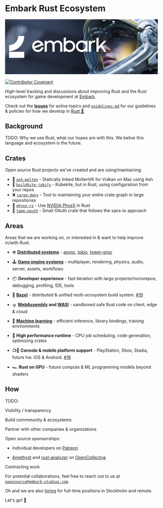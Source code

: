 # Embark Rust Ecosystem

[![Embark logo](media/embark-logo-bg.jpg)](http://embark.games)

[![Contributor Covenant](https://img.shields.io/badge/Contributor%20Covenant-v1.4%20adopted-ff69b4.svg)](code-of-conduct.md)

High-level tracking and discussions about improving Rust and the Rust ecosystem for game development at [Embark](http://embark.games).

Check out the __[Issues](https://github.com/EmbarkStudios/rust-ecosystem/issues)__ for active topics and [`guidelines.md`](guidelines.md) for our guidelines & policies for how we develop in [Rust 🦀](https://www.rust-lang.org/).

## Background

TODO: Why we use Rust, what our hopes are with this. We belive this language and ecosystem is the future.

## Crates

Open source Rust projects we've created and are using/maintaining:

* 🌋 [`ash-molten`](https://github.com/EmbarkStudios/ash-molten.git) - Statically linked MoltenVK for Vulkan on Mac using Ash
* 👷 [`buildkite-jobify`](https://github.com/EmbarkStudios/buildkite-jobify) - Kubekite, but in Rust, using configuration from your repos
* ❌ [`cargo-deny`](https://github.com/EmbarkStudios/cargo-deny) - Tool to maintaining your entire crate graph in large repositories
* 🎳 [`physx-rs`](https://github.com/EmbarkStudios/physx-rs) - Use [NVIDIA PhysX](https://github.com/NVIDIAGameWorks/PhysX) in Rust
* 🔐 [`tame-oauth`](https://github.com/EmbarkStudios/tame-oauth) - Small OAuth crate that follows the sans-io approach

## Areas

Areas that we are working on, or interested in & want to help improve in/with Rust:

* ☸ __[Distributed systems](https://areweasyncyet.rs/)__ - [async](https://rust-lang.github.io/async-book/), [tokio](https://tokio.rs/), [tower-grpc](https://github.com/tower-rs/tower-grpc)

* 🕹️ __[Game engine systems](http://arewegameyet.com/)__ - multiplayer, rendering, physics, audio, server, assets, workflows

* 📦 __Developer experience__ - fast iteration with large projects/monorepos, debugging, profiling, IDE, tools

* 🍃 __[Bazel](https://bazel.build/)__ - distributed & unified multi-ecosystem build system. [#19](https://github.com/EmbarkStudios/rust-ecosystem/issues/19)

* 🛸 __[WebAssembly](https://webassembly.org/) and [WASI](https://hacks.mozilla.org/2019/03/standardizing-wasi-a-webassembly-system-interface/)__ - sandboxed safe Rust code on client, edge & cloud

* 🤖 __[Machine learning](http://www.arewelearningyet.com/)__ - efficient inference, library bindings, training environments

* 🚀 __High performance runtime__ - CPU job scheduling, code generation, optimizing crates

* 📺📱 __Console & mobile platform support__ - PlayStation, Xbox, Stadia, future hw. iOS & Android. [#18](https://github.com/EmbarkStudios/rust-ecosystem/issues/18)

* 🏎 __Rust on GPU__ - future compute & ML programming models beyond shaders

## How

TODO:

Visbility / transparency

Build commmunity & ecosystems

Partner with other companies & organizations

Open source sponsorships:

* Individual developers on [Patreon](https://www.patreon.com/embarkstudios/creators)

* [Amethyst](https://amethyst.rs/) and [rust-analyzer](https://github.com/rust-analyzer/rust-analyzer) on [OpenCollective](https://opencollective.com/embarkstudios)

Contracting work

For potential collaborations, feel free to reach out to us at [`opensource@embark-studios.com`](opensource@embark-studios.com).

Oh and we are also [hiring](https://embark.games/careers/) for full-time positions in Stockholm and remote.

Let's go! 🚀

